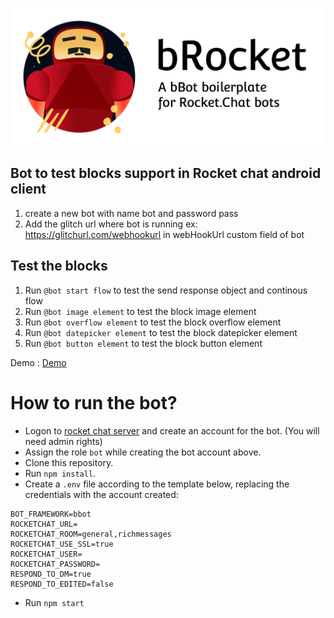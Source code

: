 [create-user]: https://rocket.chat/docs/bots/creating-bot-users/
[configure-bot]: https://rocket.chat/docs/bots/configure-bot-environment/

![bRocket | A bBot boilerplate for Rocket.Chat bots](https://github.com/Amazebot/bbot-rocketchat-boilerplate/raw/master/img/banner.png)
## Bot to test blocks support in Rocket chat android client
1. create a new bot with name bot and password pass
2. Add the glitch url where bot is running ex: https://glitchurl.com/webhookurl in webHookUrl custom field of bot

## Test the blocks

1. Run `@bot start flow` to test the send response object and continous flow
2. Run `@bot image element` to test the block image element
3. Run `@bot overflow element` to test the block overflow element
4. Run `@bot datepicker element` to test the block datepicker element
5. Run `@bot button element` to test the block button element

Demo : [Demo](https://www.youtube.com/watch?v=Q8g1Wq2m8cc)

# How to run the bot?

+ Logon to [rocket chat server](https://bots.rocket.chat) and create an account for the bot. (You will need admin rights)
+ Assign the role `bot` while creating the bot account above. 
+ Clone this repository.
+ Run `npm install`.
+ Create a `.env` file according to the template below, replacing the credentials with the account created:
```
BOT_FRAMEWORK=bbot
ROCKETCHAT_URL=
ROCKETCHAT_ROOM=general,richmessages
ROCKETCHAT_USE_SSL=true
ROCKETCHAT_USER=
ROCKETCHAT_PASSWORD=
RESPOND_TO_DM=true
RESPOND_TO_EDITED=false
```
+ Run `npm start` 
  


